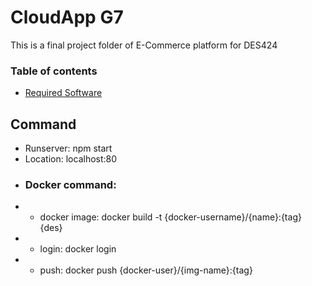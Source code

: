 # CloudApp G7

This is a final project folder of E-Commerce platform for DES424

### Table of contents

* [Required Software](#required-software)


## Command
* Runserver: npm start
* Location: localhost:80
* ### Docker command:
* * docker image: docker build -t {docker-username}/{name}:{tag} {des}
* * login: docker login
* * push: docker push {docker-user}/{img-name}:{tag}
